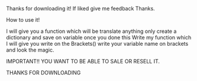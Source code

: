 Thanks for downloading it! If liked give me feedback Thanks.

How to use it!

I will give you a function which will be translate anything only
create a dictionary and save on variable once you done this
Write my function which I will give you write on the Brackets()
write your variable name on brackets and look the magic.

IMPORTANT!!
YOU WANT TO BE ABLE TO SALE OR RESELL IT.

THANKS FOR DOWNLOADING

